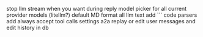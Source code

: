 stop llm stream when you want during reply
model picker for all current provider models (litellm?) 
default MD format all llm text
add ``` code parsers
add always accept tool calls settings
a2a
replay or edit user messages and edit history in db